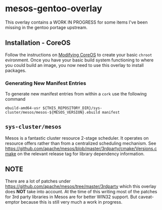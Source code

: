 # mesos-gentoo-overlay
This overlay contains a WORK IN PROGRESS for some items I've been missing in the gentoo portage upstream.

## Installation - CoreOS
Follow the instructions on [Modifying CoreOS](https://coreos.com/os/docs/latest/sdk-modifying-coreos.html) to create your basic `chroot` evironment. Once you have your basic build system functioning to where you could build an image, you now need to use this overlay to install packages. 

### Generating New Manifest Entries
To generate new manifest entries from within a `cork` use the following command

```
ebuild-amd64-usr ${THIS_REPOSITORY_DIR}/sys-cluster/mesos/mesos-${MESOS_VERSION}.ebuild manifest
```


## `sys-cluster/mesos`
Mesos is a fantastic cluster resource 2-stage scheduler. It operates on resource offers rather than from a centralized scheduling mechanism. See https://github.com/apache/mesos/blob/master/3rdparty/cmake/Versions.cmake on the relevant release tag for library dependency information.

## NOTE
There are a lot of patches under https://github.com/apache/mesos/tree/master/3rdparty which this overlay does **NOT** take into account. At the time of this writing most of the patches for 3rd party libraries in Mesos are for better WIN32 support. But caveat-emptor because this is still very much a work in progress.
